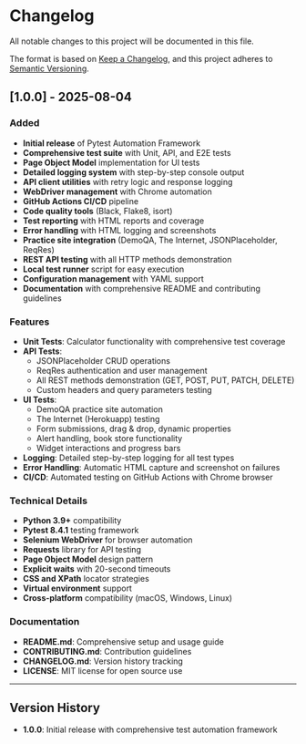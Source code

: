 # Changelog

All notable changes to this project will be documented in this file.

The format is based on [Keep a Changelog](https://keepachangelog.com/en/1.0.0/),
and this project adheres to [Semantic Versioning](https://semver.org/spec/v2.0.0.html).

## [1.0.0] - 2025-08-04

### Added
- **Initial release** of Pytest Automation Framework
- **Comprehensive test suite** with Unit, API, and E2E tests
- **Page Object Model** implementation for UI tests
- **Detailed logging system** with step-by-step console output
- **API client utilities** with retry logic and response logging
- **WebDriver management** with Chrome automation
- **GitHub Actions CI/CD** pipeline
- **Code quality tools** (Black, Flake8, isort)
- **Test reporting** with HTML reports and coverage
- **Error handling** with HTML logging and screenshots
- **Practice site integration** (DemoQA, The Internet, JSONPlaceholder, ReqRes)
- **REST API testing** with all HTTP methods demonstration
- **Local test runner** script for easy execution
- **Configuration management** with YAML support
- **Documentation** with comprehensive README and contributing guidelines

### Features
- **Unit Tests**: Calculator functionality with comprehensive test coverage
- **API Tests**: 
  - JSONPlaceholder CRUD operations
  - ReqRes authentication and user management
  - All REST methods demonstration (GET, POST, PUT, PATCH, DELETE)
  - Custom headers and query parameters testing
- **UI Tests**:
  - DemoQA practice site automation
  - The Internet (Herokuapp) testing
  - Form submissions, drag & drop, dynamic properties
  - Alert handling, book store functionality
  - Widget interactions and progress bars
- **Logging**: Detailed step-by-step logging for all test types
- **Error Handling**: Automatic HTML capture and screenshot on failures
- **CI/CD**: Automated testing on GitHub Actions with Chrome browser

### Technical Details
- **Python 3.9+** compatibility
- **Pytest 8.4.1** testing framework
- **Selenium WebDriver** for browser automation
- **Requests** library for API testing
- **Page Object Model** design pattern
- **Explicit waits** with 20-second timeouts
- **CSS and XPath** locator strategies
- **Virtual environment** support
- **Cross-platform** compatibility (macOS, Windows, Linux)

### Documentation
- **README.md**: Comprehensive setup and usage guide
- **CONTRIBUTING.md**: Contribution guidelines
- **CHANGELOG.md**: Version history tracking
- **LICENSE**: MIT license for open source use

---

## Version History

- **1.0.0**: Initial release with comprehensive test automation framework 